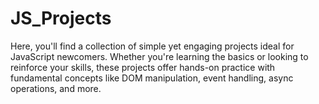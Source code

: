 # JS_Projects
Here, you'll find a collection of simple yet engaging projects ideal for JavaScript newcomers. Whether you're learning the basics or looking to reinforce your skills, these projects offer hands-on practice with fundamental concepts like DOM manipulation, event handling, async operations, and more.
